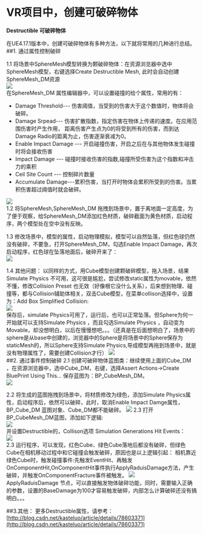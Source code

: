 # VR项目中，创建可破碎物体

**Destructible 可破碎物体**

在UE4.17.1版本中，创建可破碎物体有多种方法，以下就将常用的几种进行总结。  
##1. 通过属性控制破碎

1.1 将场景中SphereMesh模型转换为颗破碎物体：在资源浏览器中选中SphereMesh模型，右键选择Create Destructible Mesh,
此时会自动创建SphereMesh_DM资源   
![](res/Destructible_1.png)    
 在SphereMesh_DM 属性编辑器中，可以设置碰撞的给个属性，常用的有： 
 
- Damage Threshold--- 伤害阈值，当受到的伤害大于这个数值时，物体将会破碎。
- Damage Srpead--- 伤害扩散指数，指定伤害在物体上传递的速度。在应用范围伤害时产生作用，
距离伤害产生点为0的将受到所有的伤害，而到达Damage Radio的距离为止，伤害逐渐衰减为0。
- Enable Impact Damage --- 开启碰撞伤害，开启之后在与其他物体发生碰撞时将会接收伤害
- Impact  Damage --- 碰撞时接收伤害的指数,碰撞所受伤害为这个指数和冲击力的乘积
- Ceil Site Count --- 控制碎片数量   
- Accumulate Damage---累积伤害，当打开时物体会累积所受到的伤害。当累积伤害超过阈值时就会破碎。

![](res/Destructible_2.png)    
1.2  将SphereMesh,SphereMesh_DM 拖拽到场景中，置于离地面一定高度，为了便于观察，给SphereMesh_DM添加红色材质，破碎截面为黄色材质，启动程序，两个模型处在空中没有反映。  

1.3 修改场景中，模型的属性，启动物理模拟，模型可以自然坠落，但红色球仍然没有破碎，不要急，打开SphereMesh_DM，勾选Enable Impact Damage，再次启动程序，红色球在坠落地面后，破碎开来了：  
![](res/Destructible_3.png)  

1.4 其他问题：
以同样的方式，用Cube模型创建颗破碎模型，拖入场景，结果Simulate Physics 不可用，这可很是尴尬，尝试修改static属性为movable，依然不懂，修改Collision Preset 也无效（好像根它没什么关系），后来想到物理、碰撞等，都与Collision辅助体相关，双击Cube模型，在菜单collison选择中，设置为：Add Box Simplified Collision:  
![](res/Destructible_4.png)     
保存后，simulate Physics可用了，运行后，也可以正常坠落。但Sphere为何一开始就可以支持Simulate Physics ，而且勾选Simulate Physics ，自动变为Movable，却没想明白，以后在慢慢想吧。。。（还真是在后面想明白了，场景中的sphere是从base中创建的，浏览器中的Sphere是将场景中的Sphere保存为staticMesh的，所以Sphere支持Simulate Physics,导成模型再拖到场景中，就是没有物理属性了，需要创建Collision才行）
![](res/Destructible_5.png)   
##2. 通过事件控制破碎
2.1 创建可破碎物体蓝图类：继续使用上面的Cube_DM ，在资源浏览器中，选中Cube_DM，右键，选择Assert Actions->Create BluePrint Using This...  保存蓝图为：BP_CubeMesh_DM。  
![](res/Destructible_6.png)  

2.2 将生成的蓝图拖拽到场景中，将材质修改为绿色，添加Simulate Physics属性，启动程序后，依然可以破碎，此时，取消Enable Impact Damge属性，BP_Cube_DM 蓝图对象、Cube_DM都不能破碎。
![](res/Destructible_7.png) 
2.3 打开BP_CubeMesh_DM蓝图，添加如下逻辑:  
![](res/Destructible_8.png)      
并设置Destructible的，Collison选项 Simulation Generations Hit Events：  
![](res/Destructible_8.1.png)    
2.3 运行程序，可以发现，红色Cube、绿色Cube落地后都没有破碎，但绿色Cube在相机移动过程中和它碰撞会触发破碎，原因也是以上逻辑引起：
相机靠近绿色Cube时，触发碰撞事件:先触发EventHit、再触发OnComponentHit,OnComponentHit事件执行ApplyRaduisDamage方法，产生破碎，并触发OnComponentFracture事件被触发。 
![](res/Destructible_9.png)  
ApplyRaduisDamage 节点，可以直接触发物体破碎功能，同时，需要输入正确的参数，设置的BaseDamage为100才容易触发破碎，内部怎么计算破碎还没有搞明白。。。




##3.其他：
更多Destructible属性，请参考：[http://blog.csdn.net/kasteluo/article/details/78603371](http://blog.csdn.net/kasteluo/article/details/78603371)